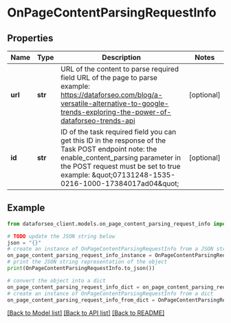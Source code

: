 # OnPageContentParsingRequestInfo


## Properties

Name | Type | Description | Notes
------------ | ------------- | ------------- | -------------
**url** | **str** | URL of the content to parse required field URL of the page to parse example: https://dataforseo.com/blog/a-versatile-alternative-to-google-trends-exploring-the-power-of-dataforseo-trends-api | [optional] 
**id** | **str** | ID of the task required field you can get this ID in the response of the Task POST endpoint note: the enable_content_parsing parameter in the POST request must be set to true example: \&quot;07131248-1535-0216-1000-17384017ad04\&quot; | [optional] 

## Example

```python
from dataforseo_client.models.on_page_content_parsing_request_info import OnPageContentParsingRequestInfo

# TODO update the JSON string below
json = "{}"
# create an instance of OnPageContentParsingRequestInfo from a JSON string
on_page_content_parsing_request_info_instance = OnPageContentParsingRequestInfo.from_json(json)
# print the JSON string representation of the object
print(OnPageContentParsingRequestInfo.to_json())

# convert the object into a dict
on_page_content_parsing_request_info_dict = on_page_content_parsing_request_info_instance.to_dict()
# create an instance of OnPageContentParsingRequestInfo from a dict
on_page_content_parsing_request_info_from_dict = OnPageContentParsingRequestInfo.from_dict(on_page_content_parsing_request_info_dict)
```
[[Back to Model list]](../README.md#documentation-for-models) [[Back to API list]](../README.md#documentation-for-api-endpoints) [[Back to README]](../README.md)



